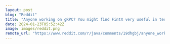 ```yaml
---
layout: post
blog: "Reddit"
title: "Anyone working on gRPC? You might find FintX very useful in testing"
date: 2024-01-23T05:52:42Z
image: images/reddit.png
remote_url: "https://www.reddit.com/r/java/comments/19dhgbj/anyone_working_on_grpc_you_might_find_fintx_very/"
---
```

